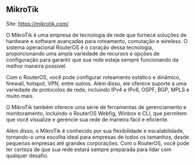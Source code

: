 ## MikroTik
Site: https://mikrotik.com/

O MikroTik é uma empresa de tecnologia de rede que fornece soluções de hardware e software avançadas para roteamento, comutação e wireless. O sistema operacional RouterOS é o coração dessa tecnologia, proporcionando uma ampla variedade de recursos e opções de configuração para garantir que sua rede esteja sempre funcionando da melhor maneira possível.

Com o RouterOS, você pode configurar roteamento estático e dinâmico, firewall, hotspot, VPN, entre outros. Além disso, ele oferece suporte a uma variedade de protocolos de rede, incluindo IPv4 e IPv6, OSPF, BGP, MPLS e muito mais.

O MikroTik também oferece uma série de ferramentas de gerenciamento e monitoramento, incluindo o RouterOS Webfig, Winbox e CLI, que permitem que você visualize e gerencie sua rede de maneira fácil e eficiente.

Além disso, o MikroTik é conhecido por sua flexibilidade e escalabilidade, tornando-o uma escolha ideal para empresas de todos os tamanhos, desde pequenas empresas até grandes corporações. Com o RouterOS, você pode ter certeza de que sua rede estará sempre preparada para lidar com qualquer desafio.